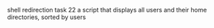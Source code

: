 shell redirection task 22
a script that displays all users and their home directories, sorted by users

